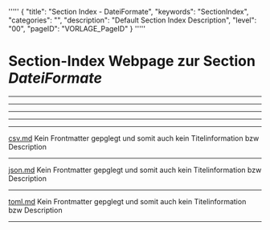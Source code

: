 '''''
{
"title": "Section Index - DateiFormate",
"keywords": "SectionIndex",
"categories": "",
"description": "Default Section Index Description",
"level": "00",
"pageID": "VORLAGE_PageID"
}
'''''


<h1>Section-Index Webpage zur Section <i>DateiFormate</i></h1>

<hr><hr><hr><hr><hr>


[csv.md](./csv.md)
Kein Frontmatter gepglegt und somit auch kein Titelinformation bzw Description<hr>


[json.md](./json.md)
Kein Frontmatter gepglegt und somit auch kein Titelinformation bzw Description<hr>


[toml.md](./toml.md)
Kein Frontmatter gepglegt und somit auch kein Titelinformation bzw Description<hr>